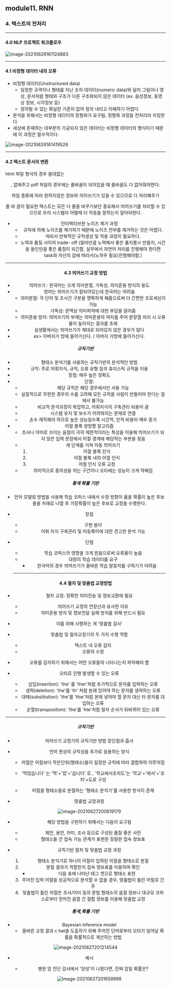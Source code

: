 ## module11. RNN

### 4. 텍스트의 전처리

---

#### 4.0  NLP 프로젝트 워크플로우



![image-20210626161124883](C:\Users\user\AppData\Roaming\Typora\typora-user-images\image-20210626161124883.png)

---

#### 4.1 비정형 데이터 내의 오류

* 비정형 데이터(Unstructured data)
  * 일정한 규격이나 형태를 지닌 숫자 데이터(numeric data)와 달리 그림이나 영상, 문서처럼 형태와 구조가 다른 구조화되지 않은 데이터 (ex. 음성정보, 동영상 정보, 시각정보 등)
  * 정의될 수 있는 확실한 기준이 없어 정의 내리고 이해하기 어렵다.
* 분석을 위해서는 비정형 데이터의 정형화가 요구됨. 정형화 과정을 전처리라 지칭한다.
* 세상에 존재하는 대부분의 가공되지 않은 데이터는 비정형 데이터의 형식이기 때문에 이 과정은 필수적이다. 

![image-20210626161419528](C:\Users\user\AppData\Roaming\Typora\typora-user-images\image-20210626161419528.png)



---

#### 4.2 텍스트 문서의 변환

html 파일 형식의 경우 쓸데없는 <center>, <begin> 없애주고 pdf 파일의 경우에는 줄바꿈이 되어있을 때 줄바꿈도 다 없어줘야한다. 

파일 종류에 따라 원하지않은 정보와 띄어쓰기가 있을 수 있으므로 다 처리해주기 

줄 바 꿈이 필요한 텍스트는 모든 다 줄을 바꾸기보단 중요해서 띄어쓰기를 처리할 수 있으므로 우리 시스템이 어떨때 더 작동을 잘하는지 알아야한다. 



* 인터렉티브한 노이즈 제거 과정 
  * 규칙에 의해 노이즈를 제거하기 때문에 노이즈 전부를 제거하는 것은 어렵다.
  * 따라서 반복적인 규칙생성 및 적용 과정이 필요하다. 
  * 노력과 품질 사이의 trade- off (얼마만큼 노력해서 좋은 품지릉ㄹ 만들지, 시간을 들인만큼 좋은 품질이 되긴함. 실무에서 자연어 처리를 진행해야 한다면 task와 자신의 감에 따라서(노하우 필요)진행해야함.)

---

#### 4.3 띄어쓰기 교정 방법

* 띄어쓰기 : 한국어는 크게 의미분절, 가독성, 의미혼용 방지의 용도
* 영어는 띄어쓰기가 잘되어있는데 한국어는 어려움
  * 의미분절: 각 단어 및 조사간 구분을 명확하게 해줌으로써 더 간편한 프로세싱이 가능
  * 가독성: 문맥상 의미파악에 대한 부담을 덜어줌
  * 의미혼용 방지: 띄어쓰기의 부재는 의미혼용의 여지를 주어 문장열 처리 시 오류율이 높아지는 결과를 초래 
* 실생활에서는 띄어쓰기가 제대로 되어있지 않은 경우가 많다
* ex> 아버지가 방에 들어가신다. / 아버지 가방에 들어가신다. 



##### 규칙기반 

* 형태소 분석기를 사용하는 규칙기반의 분석적인 방법
* 규칙: 주로 어휘지식, 규칙, 오류 유형 등의 휴리스틱 규칙을 이용
* 장점: 매우 높은 정확도
* 단점: 
  * 해당 규칙은 해당 경우에서만 사용 가능
  * 실질적으로 무한한 경우의 수를 고려해 모든 규칙을 사람이 만들어야 한다는 점에서 불가능
  * 비교적 분석과정이 복잡하고, 어휘지식이 구축관리 비용이 큼
  * 시스템 유지 및 보수가 어려워지는 문제로 연결 
  * 손수 제작해야 하므로 높은 성능일수록 시간적, 인적 비용이 매우 증가 
* 어절 블록 양방향 알고리즘
  * 조사나 어미로 쓰이는 음절이 극히 제한적이라는 특성을 이용해 띄어쓰기가 되지 않은 입력 문장에서 어절 경계에 해당하는 부분을 찾음 
  * 세 단계를 거쳐 자동 띄어쓰기 
    1. 어절 블록 인식
    2.  어절 블록 내의 어절 인식
    3.  어절 인식 오류 교정 
  * 의미적으로 중의성을 띄는 구간이나 오타에는 성능이 크게 약해짐 



##### 통계 확률 기반

* 언어 모델링 방법을 사용해 학습 코퍼스 내에서 수정 방향이 옳을 확률이 높은 후보들을 차례로 나열 후 가장확률이 높은 후보로 교정을 수행한다.

* 장점
  - 구현 용이
  - 어휘 지식 구축관리 및 미등록어에 대한 견고한 분석 가능 
  
* 단점
  * 학습 코퍼스의 영향을 크게 받음으로써 오류율이 높음
  * 대량의 학습 데이터를 요구
    * 한국어의 경우 띄어쓰기가 올바른 학습 말뭉치를 구하기가 어려움
  
  ---

#### 4.4 철자 및 맞춤법 교정방법

* 철차 교정: 정확한 의미전송 및 정보교환에 필요

  * 띄어쓰기 교정의 연장선과 유사한 이유
  * 의미혼용 방지 및 정보전달 실패 방지를 위해 반드시 필요

  

* 이를 위해 시행하는 게 '맞춤법 검사'

   

* 맞춤법 및 철자교정기의 두 가지 수행 역할
  * 텍스트 내 오류 감지 
  * 오류의 수정
  
* 오류를 감지하기 위해서는 어떤 오류들의 나타나는지 파악해야 함 

   

* 오타로 인행 발생할 수 있는 오류
   * 삽입(insertion): 'the' 를 'ther'처럼 추가적으로 문자를 입력하는 오류
   * 생략(deletion): 'the'를 'th' 처럼 본래 있어야 하는 문자를 생략하는 오류
   * 대체(substitution): 'the'를 'thw'처럼 본래 넣어야 할 문자 대신 타 문자를 대입하는 오류
   * 순열(transposition): 'the'를 'hte'처럼 철자 순서가 뒤바뀌어 있는 오류

---

#####  규칙기반

* 띄어쓰기 교정기의 규칙기반 방법 장단점과 흡사 

  

* 언어 현상의 규칙성을 추가로 응용하는 방식

  * 어절은 어절보다 작은단위(형태소)들이 일정한 규칙에 따라 결합하여 이루어짐

  * '먹었습니다' 는 '먹'+'었'+'습니다' 로 , '학교에서조차도'는 '학교'+'에서'+'조차'+도로 구성

  * 어절을 형태소들로 분절하는 '형태소 분석기'를 사용한 방식이 존재

    

* 맞춤법 교정과정 

  ![image-20210627200619179](C:\Users\user\AppData\Roaming\Typora\typora-user-images\image-20210627200619179.png)

* 해당 방법을 구현하기 위해서는 다음이 요구됨
  * 체언, 용언, 어미, 조사 등으로 구성된 품질 좋은 사전
  * 형태소들 간 접속 가능 관계가 표현된 정밀한 접속 정보표 

* 규칙기반 절차 및 맞춤법 교정 과정
  1. 형태소 분석기로 하나의 어절이 입력된 어절을 형태소로 분절
  2. 분절 결과가 적합한지 접속 정보표를 이용하여 확인
     * 다음 표에 나타난 태그 셋으로 형태소 표현
  3. 주어진 입력 어절을 성공적으로 분석할 수 없을 경우, 맞춤법이 틀린 어절로 간주
  4. 맞춤법이 틀린 어절은 조사/어미 등의 문법 형태소의 음절 정보나 대규모 코퍼스로부터 얻어진 음절 간 결합 정보를 이용해 맞춤법 교정



##### 통계,확률 기반

* Bayesian inference model 
  * 올바른 교정 결과 c hat을 도출하기 위해 주어진 단어로부터 오타가 일어날 확률을 확률적으로 계산하는 방법 

![image-20210627201214544](C:\Users\user\AppData\Roaming\Typora\typora-user-images\image-20210627201214544.png)

* 예시
  * 병원 암 진단 검사에서 '양성'이 나왔다면, 진짜 암일 확률은? 

   ![image-20210627201659998](C:\Users\user\AppData\Roaming\Typora\typora-user-images\image-20210627201659998.png)

